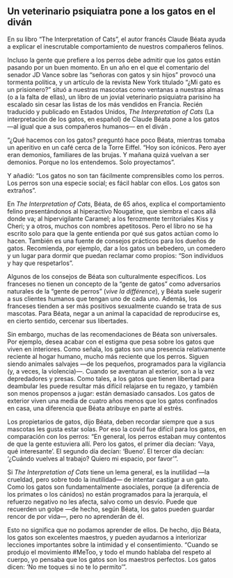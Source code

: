 ## Un veterinario psiquiatra pone a los gatos en el diván

En su libro “The Interpretation of Cats”, el autor francés Claude Béata ayuda a explicar el inescrutable comportamiento de nuestros compañeros felinos.

Incluso la gente que prefiere a los perros debe admitir que los gatos están pasando por un buen momento. En un año en el que el comentario del senador JD Vance sobre las “señoras con gatos y sin hijos” provocó una tormenta política, y un artículo de la revista New York titulado “¿Mi gato es un prisionero?” situó a nuestras mascotas como ventanas a nuestras almas (o a la falta de ellas), un libro de un jovial veterinario psiquiatra parisino ha escalado sin cesar las listas de los más vendidos en Francia. Recién traducido y publicado en Estados Unidos, _The Interpretation of Cats_ (La interpretación de los gatos, en español) de Claude Béata pone a los gatos —al igual que a sus compañeros humanos— en el diván .

“¿Qué hacemos con los gatos? preguntó hace poco Béata, mientras tomaba un aperitivo en un café cerca de la Torre Eiffel. “Hoy son icónicos. Pero ayer eran demonios, familiares de las brujas. Y mañana quizá vuelvan a ser demonios. Porque no los entendemos. Solo proyectamos”.

Y añadió: “Los gatos no son tan fácilmente comprensibles como los perros. Los perros son una especie social; es fácil hablar con ellos. Los gatos son extraños”.

En _The Interpretation of Cats_, Béata, de 65 años, explica el comportamiento felino presentándonos al hiperactivo Nougatine, que siembra el caos allá donde va; al hipervigilante Caramel; a los ferozmente territoriales Kiss y Cheri; y a otros, muchos con nombres apetitosos. Pero el libro no se ha escrito solo para que la gente entienda por qué sus gatos actúan como lo hacen. También es una fuente de consejos prácticos para los dueños de gatos. Recomienda, por ejemplo, dar a los gatos un bebedero, un comedero y un lugar para dormir que puedan reclamar como propios: “Son individuos y hay que respetarlos”.

Algunos de los consejos de Béata son culturalmente específicos. Los franceses no tienen un concepto de la “gente de gatos” como adversarios naturales de la “gente de perros” (_vive la différence_), y Béata suele sugerir a sus clientes humanos que tengan uno de cada uno. Además, los franceses tienden a ser más positivos sexualmente cuando se trata de sus mascotas. Para Béata, negar a un animal la capacidad de reproducirse es, en cierto sentido, cercenar sus libertades.

Sin embargo, muchas de las recomendaciones de Béata son universales. Por ejemplo, desea acabar con el estigma que pesa sobre los gatos que viven en interiores. Como señala, los gatos son una presencia relativamente reciente al hogar humano, mucho más reciente que los perros. Siguen siendo animales salvajes —de los pequeños, programados para la vigilancia (y, a veces, la violencia)—. Cuando se aventuran al exterior, son a la vez depredadores y presas. Como tales, a los gatos que tienen libertad para deambular les puede resultar más difícil relajarse en tu regazo, y también son menos propensos a jugar: están demasiado cansados. Los gatos de exterior viven una media de cuatro años menos que los gatos confinados en casa, una diferencia que Béata atribuye en parte al estrés.

Los propietarios de gatos, dijo Béata, deben recordar siempre que a sus mascotas les gusta estar solas. Por eso la covid fue difícil para los gatos, en comparación con los perros: “En general, los perros estaban muy contentos de que la gente estuviera allí. Pero los gatos, el primer día decían: ‘Vaya, qué interesante’. El segundo día decían: ‘Bueno’. El tercer día decían: ‘¿Cuándo vuelves al trabajo? Quiero mi espacio, por favor’”.

Si _The Interpretation of Cats_ tiene un lema general, es la inutilidad —la crueldad, pero sobre todo la inutilidad— de intentar castigar a un gato. Como los gatos son fundamentalmente asociales, porque (a diferencia de los primates o los cánidos) no están programados para la jerarquía, el refuerzo negativo no les afecta, salvo como un desvío. Puede que recuerden un golpe —de hecho, según Béata, los gatos pueden guardar rencor de por vida—, pero no aprenderán de él.

Esto no significa que no podamos aprender de ellos. De hecho, dijo Béata, los gatos son excelentes maestros, y pueden ayudarnos a interiorizar lecciones importantes sobre la intimidad y el consentimiento. “Cuando se produjo el movimiento #MeToo, y todo el mundo hablaba del respeto al cuerpo, yo pensaba que los gatos son los maestros perfectos. Los gatos dicen: ‘No me toques si no te lo permito’”.

